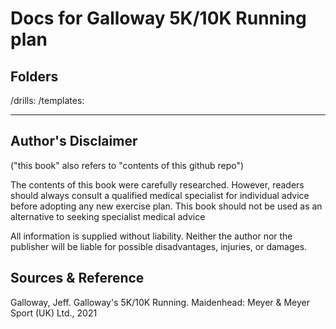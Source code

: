 # Docs for Galloway 5K/10K Running plan

## Folders

/drills: 
/templates:

---

## Author's Disclaimer

("this book" also refers to "contents of this github repo")

The contents of this book were carefully researched. However, readers should always consult a qualified medical specialist for individual advice before adopting any new exercise plan. This book should not be used as an alternative to seeking specialist medical advice

All information is supplied without liability. Neither the author nor the publisher will be liable for possible disadvantages, injuries, or damages.

## Sources & Reference

Galloway, Jeff. Galloway's 5K/10K Running. Maidenhead: Meyer & Meyer Sport (UK) Ltd., 2021
